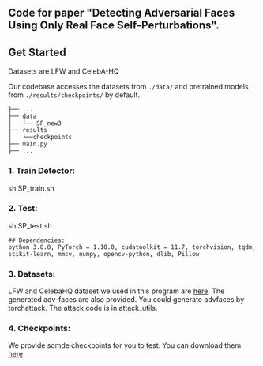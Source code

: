 ## Code for paper "Detecting Adversarial Faces Using Only Real Face Self-Perturbations". 

## Get Started

Datasets are LFW and CelebA-HQ

Our codebase accesses the datasets from `./data/` and pretrained models from `./results/checkpoints/` by default.
```
├── ...
├── data
│   └── SP_new3
├── results
│   └──checkpoints
├── main.py
├── ...
```

### 1. Train Detector:
sh SP_train.sh

### 2. Test:
sh SP_test.sh

```
## Dependencies:
python 3.8.8, PyTorch = 1.10.0, cudatoolkit = 11.7, torchvision, tqdm, scikit-learn, mmcv, numpy, opencv-python, dlib, Pillow
```

### 3. Datasets:

LFW and CelebaHQ dataset we used in this program are [here](https://pan.baidu.com/s/1mWNC4NkJrVkMWWwTxdTb2A?pwd=koof). The generated adv-faces are also provided. You could generate advfaces by torchattack. The attack code is in attack_utils.

### 4. Checkpoints:

We provide somde checkpoints for you to test. You can download them [here](https://pan.baidu.com/s/1cDnb8CFzihI3dbvUsheq2g?pwd=jmao)
